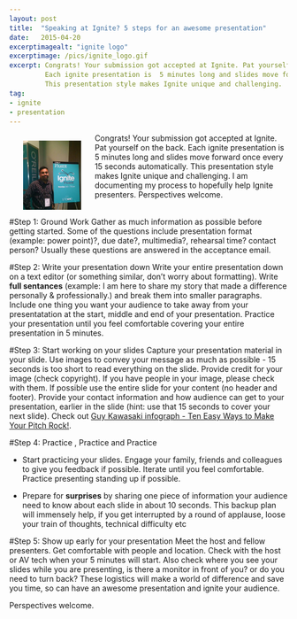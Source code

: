 ```yaml
---
layout: post
title:  "Speaking at Ignite? 5 steps for an awesome presentation"
date:   2015-04-20
excerptimagealt: "ignite logo"
excerptimage: /pics/ignite_logo.gif
excerpt: Congrats! Your submission got accepted at Ignite. Pat yourself on the back.
         Each ignite presentation is  5 minutes long and slides move forward once every 15 seconds automatically. 
         This presentation style makes Ignite unique and challenging. 
tag:
- ignite
- presentation
---
```

<img src="/pics/harishvc-ignite-fluent-2015.jpg" height="125" widht="250" align="left" hspace="25" vspace="13" alt="Harish Chakravarthy, Ignite 2015"/>
Congrats! Your submission got accepted at Ignite. Pat yourself on the back. 
Each ignite presentation is  5 minutes long and slides move forward once every 15 seconds automatically. 
This presentation style makes Ignite unique and challenging. I am documenting my process to hopefully help Ignite presenters. Perspectives welcome.
<p style="clear:both"/>

#Step 1: Ground Work
Gather as much information as possible before getting started. 
Some of the questions include presentation format (example: power point)?, due date?, multimedia?, rehearsal time? contact person? 
Usually these questions are answered in the acceptance email.

#Step 2: Write your presentation down
Write your entire presentation down on a text editor (or something similar, don’t worry about formatting). 
Write <b>full sentances</b> (example: I am here to share my story that made a difference personally & professionally.) 
and break them into smaller paragraphs. Include one thing you want your audience to take away 
from your presentatation at the start, middle and end of your presentation. Practice your presentation until you feel 
comfortable covering your entire presentation in 5 minutes.


#Step 3: Start working on your slides
Capture your presentation material in your slide. Use images to convey your message as much as possible - 15 seconds is too short 
to read everything on the slide. Provide credit for your image (check copyright). If you have people in your image, please check with them.
If possible use the entire slide for your content (no header and footer). Provide your contact information and how audience can get to your presentation, earlier in the slide (hint: use that 15 seconds to cover 
your next slide). 
Check out [Guy Kawasaki infograph - Ten Easy Ways to Make Your Pitch Rock!](http://guykawasaki.com/ten-easy-ways-to-make-your-pitch-rock/).


#Step 4: Practice , Practice and Practice

*  Start practicing your slides. Engage your family, friends and colleagues to give you feedback if possible. Iterate until you feel comfortable. 
   Practice presenting standing up if possible.

*  Prepare for <b>surprises</b> by sharing one piece of information your audience need to know about each slide in about 10 seconds.  This backup plan will immensely help, if you get interrupted by a round of applause, loose your train of thoughts, technical difficulty etc


#Step 5: Show up early for your presentation
Meet the host and fellow presenters. Get comfortable with people and location. Check with the host or AV tech when your 5 minutes will start. 
Also check where you see your slides while you are presenting, is there a monitor in front of you? or do you need to turn back? 
These logistics will make a world of difference and save you time, so can have an awesome presentation and ignite your audience.

Perspectives welcome.


